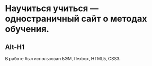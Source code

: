 # Научиться учиться — одностраничный сайт о методах обучения.

## Alt-H1

В работе был использован БЭМ, flexbox, HTML5, CSS3.
